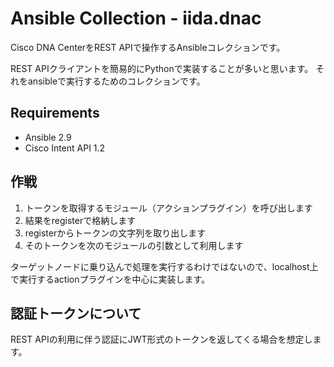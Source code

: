 # Ansible Collection - iida.dnac

Cisco DNA CenterをREST APIで操作するAnsibleコレクションです。

REST APIクライアントを簡易的にPythonで実装することが多いと思います。
それをansibleで実行するためのコレクションです。

## Requirements

- Ansible 2.9
- Cisco Intent API 1.2

## 作戦

1. トークンを取得するモジュール（アクションプラグイン）を呼び出します
1. 結果をregisterで格納します
1. registerからトークンの文字列を取り出します
1. そのトークンを次のモジュールの引数として利用します

ターゲットノードに乗り込んで処理を実行するわけではないので、localhost上で実行するactionプラグインを中心に実装します。

## 認証トークンについて

REST APIの利用に伴う認証にJWT形式のトークンを返してくる場合を想定します。

